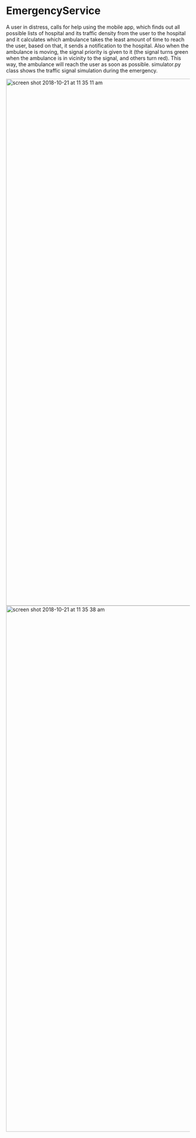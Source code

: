 # EmergencyService
A user in distress, calls for help using the mobile app, which finds out all possible lists of hospital and its traffic density from the user to the hospital and it calculates which ambulance takes the least amount of time to reach the user, based on that, it sends a notification to the hospital. Also when the ambulance is moving, the signal priority is given to it (the signal turns green when the ambulance is in vicinity to the signal, and others turn red). This way, the ambulance will reach the user as soon as possible. simulator.py class shows the traffic signal simulation  during the emergency.

<img width="1440" alt="screen shot 2018-10-21 at 11 35 11 am" src="https://user-images.githubusercontent.com/37753430/47269843-e3ad6580-d528-11e8-9b5b-7798c1299d68.png">
<img width="1438" alt="screen shot 2018-10-21 at 11 35 38 am" src="https://user-images.githubusercontent.com/37753430/47269844-e3ad6580-d528-11e8-959a-663fff2b3877.png">
